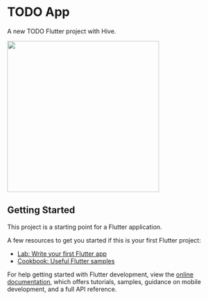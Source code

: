 # TODO App

A new TODO Flutter project with Hive.

<img src="https://user-images.githubusercontent.com/116911113/211802406-38e05639-cc91-48a8-a5d0-c0a78613406b.jpg" width="350" />

## Getting Started

This project is a starting point for a Flutter application.

A few resources to get you started if this is your first Flutter project:

- [Lab: Write your first Flutter app](https://docs.flutter.dev/get-started/codelab)
- [Cookbook: Useful Flutter samples](https://docs.flutter.dev/cookbook)

For help getting started with Flutter development, view the
[online documentation](https://docs.flutter.dev/), which offers tutorials,
samples, guidance on mobile development, and a full API reference.
